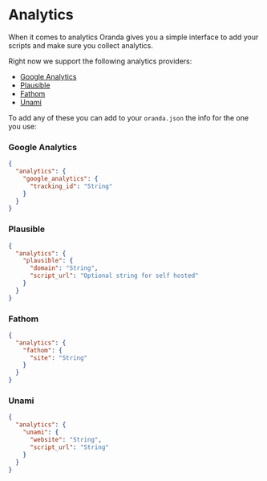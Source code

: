 # Analytics

When it comes to analytics Oranda gives you a simple interface to add your scripts and make sure you collect analytics.

Right now we support the following analytics providers:

- [Google Analytics](https://analytics.google.com/analytics/web/)
- [Plausible](https://plausible.io/)
- [Fathom](https://usefathom.com/)
- [Unami](https://umami.is/)

To add any of these you can add to your `oranda.json` the info for the one you use:

### Google Analytics

```json
{
  "analytics": {
    "google_analytics": {
      "tracking_id": "String"
    }
  }
}
```

### Plausible

```json
{
  "analytics": {
    "plausible": {
      "domain": "String",
      "script_url": "Optional string for self hosted"
    }
  }
}
```

### Fathom

```json
{
  "analytics": {
    "fathom": {
      "site": "String"
    }
  }
}
```

### Unami

```json
{
  "analytics": {
    "unami": {
      "website": "String",
      "script_url": "String"
    }
  }
}
```
